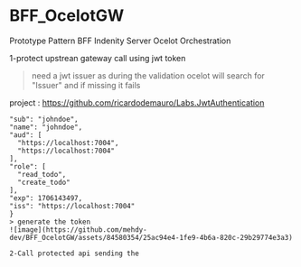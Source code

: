 # BFF_OcelotGW
Prototype Pattern BFF Indenity Server Ocelot Orchestration

1-protect upstrean gateway call using jwt token 
>need a jwt issuer as during the validation ocelot will search for "Issuer" and if missing it fails

project : https://github.com/ricardodemauro/Labs.JwtAuthentication
  
  `````{
  "sub": "johndoe",
  "name": "johndoe",
  "aud": [
    "https://localhost:7004",
    "https://localhost:7004"
  ],
  "role": [
    "read_todo",
    "create_todo"
  ],
  "exp": 1706143497,
  "iss": "https://localhost:7004"
}
> generate the token
  ![image](https://github.com/mehdy-dev/BFF_OcelotGW/assets/84580354/25ac94e4-1fe9-4b6a-820c-29b29774e3a3)

2-Call protected api sending the 
